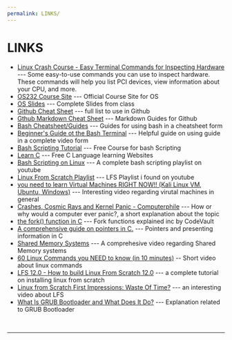 ```yaml
---
permalink: LINKS/
---
```


# LINKS

* [Linux Crash Course - Easy Terminal Commands for Inspecting Hardware](https://youtu.be/oGyJr-iUwt8?si=59V2boc0XfmlFekg) --- 
Some easy-to-use commands you can use to inspect hardware. 
These commands will help you list PCI devices, view information about your CPU, and more.
* [OS232 Course Site](https://os.vlsm.org/) ---
Official Course Site for OS
* [OS Slides](https://github.com/os2xx/os/tree/master/Slides/) ---
Complete Slides from class
* [Github Cheat Sheet](https://education.github.com/git-cheat-sheet-education.pdf) ---
full list to use in Github
* [Gthub Markdown Cheat Sheet](https://github.com/adam-p/markdown-here/wiki/Markdown-Cheatsheet) ---
Markdown Guides for Github
* [Bash Cheatsheet/Guides](https://devhints.io/bash) --- Guides for using bash in a cheatsheet form
* [Beginner's Guide ot the Bash Terminal](https://www.youtube.com/watch?v=oxuRxtrO2Ag&pp=ygUOZ3VpZGVzIG9uIGJhc2g%3D0) --- Helpful guide on using guide in a complete video form
* [Bash Scripting Tutorial](https://www.freecodecamp.org/news/bash-scripting-tutorial-linux-shell-script-and-command-line-for-beginners/) --- Free Course for bash Scripting
* [Learn C](https://www.learn-c.org/) --- Free C Language learning Websites
* [Bash Scripting on Linux](https://www.youtube.com/watch?v=2733cRPudvI&list=PLT98CRl2KxKGj-VKtApD8-zCqSaN2mD4w) --- A complete bash scripting playlist on youtube
* [Linux From Scratch Playlist](https://www.youtube.com/watch?v=2YykwZHdvD8&list=PLyc5xVO2uDsB4gJ2dPySvs2eK_roFwKeb) --- LFS Playlist i found on youtube
* [you need to learn Virtual Machines RIGHT NOW!! (Kali Linux VM, Ubuntu, Windows)](https://www.youtube.com/watch?v=wX75Z-4MEoM&pp=ygVPeW91IG5lZWQgdG8gbGVhcm4gVmlydHVhbCBNYWNoaW5lcyBSSUdIVCBOT1chISAoS2FsaSBMaW51eCBWTSwgVWJ1bnR1LCBXaW5kb3dzKQ%3D%3D) --- Interesting video regarding virutal machines in general
* [Crashes, Cosmic Rays and Kernel Panic - Computerphile](https://www.youtube.com/watch?v=nr9auoHtvzM) --- How or why would a computer ever panic?, a short explanation about the topic
* [the fork() function in C](https://www.youtube.com/watch?v=cex9XrZCU14&pp=ygULZm9yaygpIGluIGM%3D) --- Fork functions explained inc by CodeVault
* [A comprehensive guide on pointers in C.](https://www.tutorialspoint.com/cprogramming/c_pointers.htm) --- Pointers and presenting information in C
* [Shared Memory Systems](https://www.youtube.com/watch?v=uHtzOFwgD74) --- A comprehesive video regarding Shared Memory systems
* [60 Linux Commands you NEED to know (in 10 minutes)](https://www.youtube.com/watch?v=gd7BXuUQ91w&pp=ygURY29tbWFuZHMgaW4gbGludXg%3D) -- Short video about linux commands
* [LFS 12.0 - How to build Linux From Scratch 12.0](https://youtube.com/playlist?list=PLyc5xVO2uDsA5QPbtj_eYU8J0qrvU6315&si=uDxI6aZp2d4zLhSW) --- a complete tutorial on installing linux from scratch
* [Linux from Scratch First Impressions: Waste Of Time?](https://www.youtube.com/watch?v=1eOdaXS-wVE) --- an interesting video about LFS 
* [What Is GRUB Bootloader and What Does It Do?](https://www.makeuseof.com/what-is-grub/) --- Explanation related to GRUB Bootloader
<br>
<hr>
